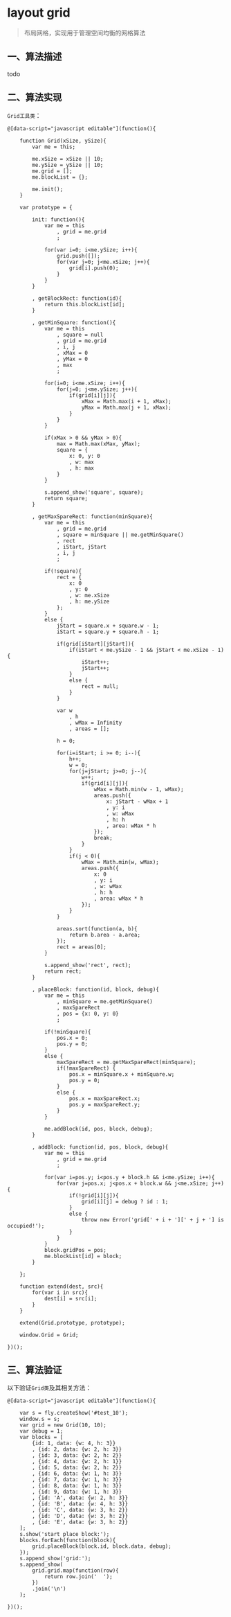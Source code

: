 # layout grid

> 布局网格，实现用于管理空间均衡的网格算法

<script src="http://258i.com/static/bower_components/snippets/js/mp/fly.js"></script>
<style type="text/css">
@import "http://258i.com/static/bower_components/snippets/css/mp/style.css";
.test-graph {
    height: 400px;
}
.test-graph svg {
    width: 100%;
    height: 100%;
}
</style>



## 一、算法描述

todo

## 二、算法实现


`Grid工具类`：


    @[data-script="javascript editable"](function(){

        function Grid(xSize, ySize){
            var me = this;

            me.xSize = xSize || 10;
            me.ySize = ySize || 10;
            me.grid = [];
            me.blockList = {};

            me.init();
        }

        var prototype = {

            init: function(){
                var me = this
                    , grid = me.grid
                    ; 

                for(var i=0; i<me.ySize; i++){
                    grid.push([]);
                    for(var j=0; j<me.xSize; j++){
                        grid[i].push(0);
                    }
                }
            }

            , getBlockRect: function(id){
                return this.blockList[id];
            }

            , getMinSquare: function(){
                var me = this
                    , square = null
                    , grid = me.grid
                    , i, j
                    , xMax = 0
                    , yMax = 0
                    , max
                    ;
                
                for(i=0; i<me.xSize; i++){
                    for(j=0; j<me.ySize; j++){
                        if(grid[i][j]){
                            xMax = Math.max(i + 1, xMax);
                            yMax = Math.max(j + 1, xMax);
                        }
                    }
                } 

                if(xMax > 0 && yMax > 0){
                    max = Math.max(xMax, yMax);
                    square = {
                        x: 0, y: 0
                        , w: max
                        , h: max
                    }
                }

                s.append_show('square', square);
                return square;
            }

            , getMaxSpareRect: function(minSquare){
                var me = this
                    , grid = me.grid
                    , square = minSquare || me.getMinSquare()
                    , rect
                    , iStart, jStart
                    , i, j
                    ; 
               
                if(!square){
                    rect = {
                        x: 0 
                        , y: 0
                        , w: me.xSize
                        , h: me.ySize
                    };
                } 
                else {
                    jStart = square.x + square.w - 1;
                    iStart = square.y + square.h - 1;

                    if(grid[iStart][jStart]){
                        if(iStart < me.ySize - 1 && jStart < me.xSize - 1){
                            iStart++;
                            jStart++;
                        }
                        else {
                            rect = null;
                        }
                    }

                    var w
                        , h
                        , wMax = Infinity
                        , areas = [];
                   
                    h = 0;

                    for(i=iStart; i >= 0; i--){
                        h++;
                        w = 0;
                        for(j=jStart; j>=0; j--){
                            w++; 
                            if(grid[i][j]){
                                wMax = Math.min(w - 1, wMax);
                                areas.push({
                                    x: jStart - wMax + 1 
                                    , y: i 
                                    , w: wMax
                                    , h: h
                                    , area: wMax * h  
                                });
                                break;
                            }
                        }
                        if(j < 0){
                            wMax = Math.min(w, wMax);
                            areas.push({
                                x: 0
                                , y: i 
                                , w: wMax
                                , h: h
                                , area: wMax * h  
                            });
                        }
                    }

                    areas.sort(function(a, b){
                        return b.area - a.area;
                    });
                    rect = areas[0];
                }
                
                s.append_show('rect', rect);
                return rect;
            }

            , placeBlock: function(id, block, debug){
                var me = this
                    , minSquare = me.getMinSquare()
                    , maxSpareRect
                    , pos = {x: 0, y: 0}
                    ;

                if(!minSquare){
                    pos.x = 0;
                    pos.y = 0;
                }
                else {
                    maxSpareRect = me.getMaxSpareRect(minSquare);
                    if(!maxSpareRect) {
                        pos.x = minSquare.x + minSquare.w;
                        pos.y = 0;
                    }
                    else {
                        pos.x = maxSpareRect.x;
                        pos.y = maxSpareRect.y;
                    }
                }
                
                me.addBlock(id, pos, block, debug); 
            } 

            , addBlock: function(id, pos, block, debug){
                var me = this
                    , grid = me.grid
                    ;

                for(var i=pos.y; i<pos.y + block.h && i<me.ySize; i++){
                    for(var j=pos.x; j<pos.x + block.w && j<me.xSize; j++){
                        if(!grid[i][j]){
                            grid[i][j] = debug ? id : 1;
                        }
                        else {
                            throw new Error('grid[' + i + '][' + j + '] is occupied!');
                        }
                    }
                }     
                block.gridPos = pos;
                me.blockList[id] = block; 
            }

        };

        function extend(dest, src){
            for(var i in src){
                dest[i] = src[i];
            }
        }

        extend(Grid.prototype, prototype);

        window.Grid = Grid;
    
    })();




## 三、算法验证 

以下验证`Grid类`及其相关方法：

<div id="test_10" class="test">
<div class="test-console"></div>
<div class="test-container">

    @[data-script="javascript editable"](function(){

        var s = fly.createShow('#test_10');
        window.s = s;
        var grid = new Grid(10, 10);
        var debug = 1;
        var blocks = [
            {id: 1, data: {w: 4, h: 3}}
            , {id: 2, data: {w: 2, h: 3}}
            , {id: 3, data: {w: 2, h: 2}}
            , {id: 4, data: {w: 2, h: 1}}
            , {id: 5, data: {w: 2, h: 2}}
            , {id: 6, data: {w: 1, h: 3}}
            , {id: 7, data: {w: 1, h: 3}}
            , {id: 8, data: {w: 1, h: 3}}
            , {id: 9, data: {w: 1, h: 3}}
            , {id: 'A', data: {w: 2, h: 3}}
            , {id: 'B', data: {w: 4, h: 3}}
            , {id: 'C', data: {w: 3, h: 2}}
            , {id: 'D', data: {w: 3, h: 2}}
            , {id: 'E', data: {w: 3, h: 2}}
        ];
        s.show('start place block:');
        blocks.forEach(function(block){
            grid.placeBlock(block.id, block.data, debug);
        });
        s.append_show('grid:');
        s.append_show(
            grid.grid.map(function(row){
                return row.join('  ');
            })
            .join('\n')
        );

    })();

</div>
<div class="test-panel">
</div>
</div>

